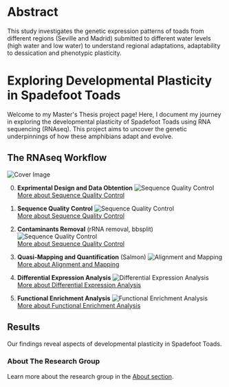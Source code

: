 
# Abstract

This study investigates the genetic expression patterns of toads from different regions (Seville and Madrid) submitted to different water levels (high water and low water) to understand regional adaptations, adaptability to dessication and phenotypic plasticity.


# Exploring Developmental Plasticity in Spadefoot Toads

Welcome to my Master's Thesis project page! Here, I document my journey in exploring the developmental plasticity of Spadefoot Toads using RNA sequencing (RNAseq). This project aims to uncover the genetic underpinnings of how these amphibians adapt and evolve.

## The RNAseq Workflow

![Cover Image](/assets/cover.jpg)

0. **Exprimental Design and Data Obtention**
   ![Sequence Quality Control](/assets/sequence-quality-control.jpg)  
   [More about Sequence Quality Control](/Experimental_Design.Rmd)

1. **Sequence Quality Control**
   ![Sequence Quality Control](/assets/sequence-quality-control.jpg)  
   [More about Sequence Quality Control](/Quality_Control.Rmd)

2. **Contaminants Removal** (rRNA removal, bbsplit)
   ![Sequence Quality Control](/assets/sequence-quality-control.jpg)  
   [More about Sequence Quality Control](/Contaminants_Removal.Rmd)

3. **Quasi-Mapping and Quantification** (Salmon)
   ![Alignment and Mapping](/assets/alignment-mapping.jpg)  
   [More about Alignment and Mapping](/Mapping_Quantification.Rmd)

4. **Differential Expression Analysis**
   ![Differential Expression Analysis](/assets/differential-expression-analysis.jpg)  
   [More about Differential Expression Analysis](/DEG.Rmd)

5. **Functional Enrichment Analysis**
   ![Functional Enrichment Analysis](/assets/functional-enrichment-analysis.jpg)  
   [More about Functional Enrichment Analysis](/Enrichment.Rmd)

## Results
Our findings reveal aspects of developmental plasticity in Spadefoot Toads.

### About The Research Group
Learn more about the research group in the [About section](/about).



